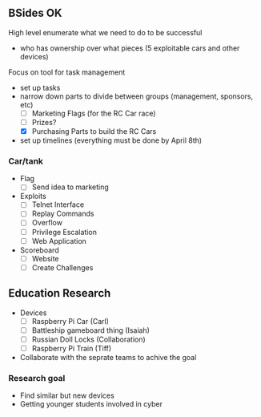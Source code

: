 ## BSides OK
High level enumerate what we need to do to be successful
- who has ownership over what pieces (5 exploitable cars and other devices)

Focus on tool for task management
- set up tasks
- narrow down parts to divide between groups (management, sponsors, etc)
    - [ ] Marketing Flags (for the RC Car race)
    - [ ] Prizes?
    - [X] Purchasing Parts to build the RC Cars
- set up timelines (everything must be done by April 8th)

### Car/tank
- Flag
    - [ ] Send idea to marketing
- Exploits
    - [ ] Telnet Interface
    - [ ] Replay Commands
    - [ ] Overflow
    - [ ] Privilege Escalation
    - [ ] Web Application
- Scoreboard
    - [ ] Website
    - [ ] Create Challenges 

## Education Research
- Devices
    - [ ] Raspberry Pi Car (Carl)
    - [ ] Battleship gameboard thing (Isaiah)
    - [ ] Russian Doll Locks (Collaboration)
    - [ ] Raspberry Pi Train (Tiff) 
- Collaborate with the seprate teams to achive the goal

### Research goal
- Find similar but new devices
- Getting younger students involved in cyber
